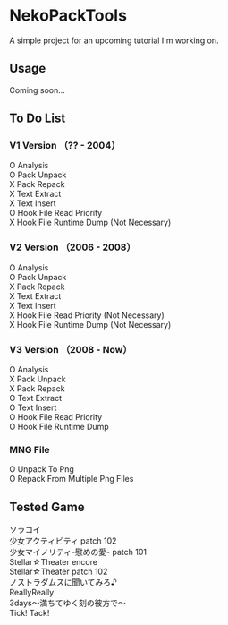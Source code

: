 # NekoPackTools
A simple project for an upcoming tutorial I'm working on.

## Usage
Coming soon...

## To Do List
### V1 Version （?? - 2004）
O  Analysis  
O  Pack Unpack  
X  Pack Repack  
X  Text Extract  
X  Text Insert  
O  Hook File Read Priority  
X  Hook File Runtime Dump (Not Necessary)  

### V2 Version （2006 - 2008）
O  Analysis  
O  Pack Unpack  
X  Pack Repack  
X  Text Extract  
X  Text Insert  
X  Hook File Read Priority (Not Necessary)  
X  Hook File Runtime Dump (Not Necessary)  

### V3 Version （2008 - Now）
O  Analysis  
X  Pack Unpack  
X  Pack Repack  
O  Text Extract  
O  Text Insert  
O  Hook File Read Priority  
O  Hook File Runtime Dump  
 
### MNG File
O Unpack To Png  
O Repack From Multiple Png Files  

## Tested Game
ソラコイ  
少女アクティビティ patch 102  
少女マイノリティ-慰めの愛- patch 101  
Stellar☆Theater encore  
Stellar☆Theater patch 102  
ノストラダムスに聞いてみろ♪  
ReallyReally  
3days～満ちてゆく刻の彼方で～  
Tick! Tack!  

